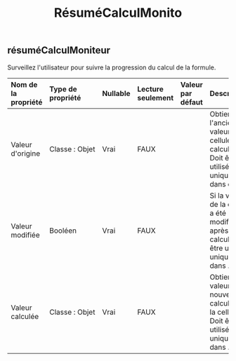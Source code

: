 ﻿---
title: RésuméCalculMonito
second_title: Aspose.Cells Cloud Documen
type: docs
url: /fr/specification/model/abstractcalculationmonitor/
description: "Aspose.Cells Spécification du modèle cloud : AbstractCalculationMonitor. Gérez sans effort Excel et d'autres feuilles de calcul avec des fonctionnalités telles que l'ouverture, la génération, l'édition, le fractionnement, la fusion, la comparaison et la conversion."
kwords: Excel, Office, feuille de calcul, Cloud REST API, AbstractCalculationMonitor
weight: 50
---
## **résuméCalculMoniteur**

 Surveillez l'utilisateur pour suivre la progression du calcul de la formule.

| Nom de la propriété| Type de propriété| Nullable| Lecture seulement| Valeur par défaut| Description|
|:- |:- |:- |:- |:- |:- |
| Valeur d'origine| Classe : Objet| Vrai| FAUX|| Obtient l'ancienne valeur de la cellule calculée. Doit être utilisé uniquement dans et .|
| Valeur modifiée| Booléen| Vrai| FAUX|| Si la valeur de la cellule a été modifiée après le calcul. Doit être utilisé uniquement dans .|
| Valeur calculée| Classe : Objet| Vrai| FAUX|| Obtient la valeur nouvellement calculée de la cellule. Doit être utilisé uniquement dans .|

